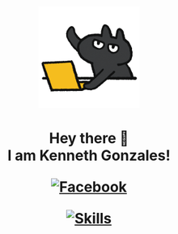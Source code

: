 <!-- Updated README.md 🎉 -->

<div align="center">
  <img src="giphy.gif" alt="Animated GIF" height="200">
  <h1>Hey there 👋<br>I am Kenneth Gonzales!

  [![Facebook](https://img.shields.io/badge/-Facebook-1877F2?style=flat-square&logo=Facebook&logoColor=white)](https://www.facebook.com/mr.gonzaleskenneth)

  [![Skills](https://img.shields.io/badge/Skills-BSCPE%20Student%20|%20Graphic%20Designer%20|%20Programmer-ff69b4?style=flat-square)](#)


  </h1>
  
  
</div>
